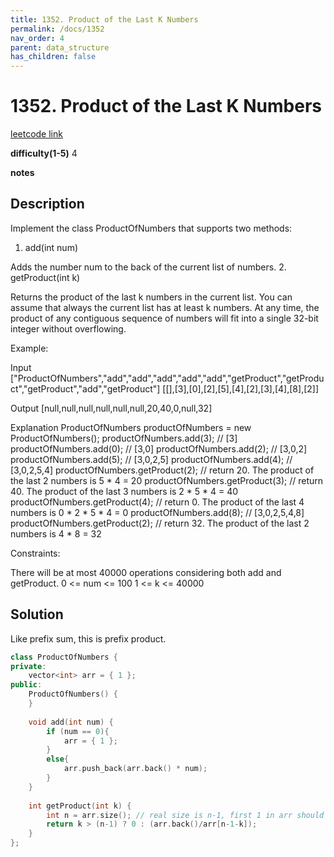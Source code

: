 ```yaml
---
title: 1352. Product of the Last K Numbers
permalink: /docs/1352
nav_order: 4
parent: data_structure
has_children: false
---
```

# 1352. Product of the Last K Numbers
[leetcode link](https://leetcode.com/problems/product-of-the-last-k-numbers/)

**difficulty(1-5)** 
4

**notes**   


## Description
Implement the class ProductOfNumbers that supports two methods:

1. add(int num)

Adds the number num to the back of the current list of numbers.
2. getProduct(int k)

Returns the product of the last k numbers in the current list.
You can assume that always the current list has at least k numbers.
At any time, the product of any contiguous sequence of numbers will fit into a single 32-bit integer without overflowing.

 

Example:

Input
["ProductOfNumbers","add","add","add","add","add","getProduct","getProduct","getProduct","add","getProduct"]
[[],[3],[0],[2],[5],[4],[2],[3],[4],[8],[2]]

Output
[null,null,null,null,null,null,20,40,0,null,32]

Explanation
ProductOfNumbers productOfNumbers = new ProductOfNumbers();
productOfNumbers.add(3);        // [3]
productOfNumbers.add(0);        // [3,0]
productOfNumbers.add(2);        // [3,0,2]
productOfNumbers.add(5);        // [3,0,2,5]
productOfNumbers.add(4);        // [3,0,2,5,4]
productOfNumbers.getProduct(2); // return 20. The product of the last 2 numbers is 5 * 4 = 20
productOfNumbers.getProduct(3); // return 40. The product of the last 3 numbers is 2 * 5 * 4 = 40
productOfNumbers.getProduct(4); // return 0. The product of the last 4 numbers is 0 * 2 * 5 * 4 = 0
productOfNumbers.add(8);        // [3,0,2,5,4,8]
productOfNumbers.getProduct(2); // return 32. The product of the last 2 numbers is 4 * 8 = 32 
 

Constraints:

There will be at most 40000 operations considering both add and getProduct.
0 <= num <= 100
1 <= k <= 40000

## Solution
Like prefix sum, this is prefix product.

```c++
class ProductOfNumbers {
private:
    vector<int> arr = { 1 };
public:
    ProductOfNumbers() {
    }
    
    void add(int num) {
        if (num == 0){
            arr = { 1 };
        }
        else{
            arr.push_back(arr.back() * num);
        }
    }
    
    int getProduct(int k) {
        int n = arr.size(); // real size is n-1, first 1 in arr should not be counted
        return k > (n-1) ? 0 : (arr.back()/arr[n-1-k]);
    }
};
```

<!-- 
Default label
{: .label }

Blue label
{: .label .label-blue }

Stable
{: .label .label-green }

New release
{: .label .label-purple }

Coming soon
{: .label .label-yellow }

Deprecated
{: .label .label-red } -->
